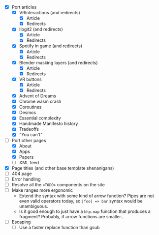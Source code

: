 - [x] Port articles
    - [x] VRInteractions (and redirects)
        - [x] Article
        - [x] Redirects
    - [x] libgit2 (and redirects)
        - [x] Article
        - [x] Redirects
    - [x] Spotify in game (and redirects)
        - [x] Article
        - [x] Redirects
    - [x] Blender masking layers (and redirects)
        - [x] Article
        - [x] Redirects
    - [x] VR buttons
        - [x] Article
        - [x] Redirects
    - [x] Advent of Dreams
    - [x] Chrome wasm crash
    - [x] Coroutines
    - [x] Desmos
    - [x] Essential complexity
    - [x] Handmade Manifesto history
    - [x] Tradeoffs
    - [x] "You can't"
- [ ] Port other pages
    - [x] About
    - [x] Apps
    - [x] Papers
    - [ ] XML feed
- [x] Page titles (and other base template shenanigans)
- [ ] 404 page
- [ ] Error handling
- [ ] Resolve all the `<TODO>` components on the site
- [ ] Make ranges more ergonomic
    - Extend the syntax with some kind of arrow function? Pipes are not even valid operators today, so `|foo| => bar` syntax would be unambiguous.
    - Is it good enough to just have a `bhp.map` function that produces a fragment? Probably, if arrow functions are smaller...
- [ ] Escaping
    - [ ] Use a faster replace function than gsub
